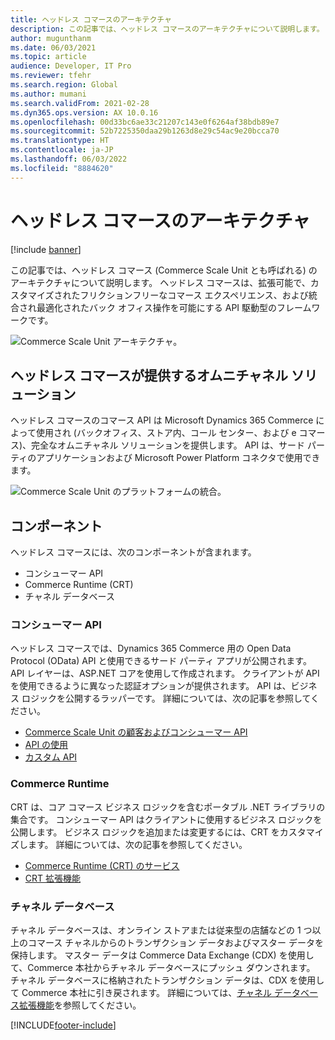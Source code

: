 ```yaml
---
title: ヘッドレス コマースのアーキテクチャ
description: この記事では、ヘッドレス コマースのアーキテクチャについて説明します。
author: mugunthanm
ms.date: 06/03/2021
ms.topic: article
audience: Developer, IT Pro
ms.reviewer: tfehr
ms.search.region: Global
ms.author: mumani
ms.search.validFrom: 2021-02-28
ms.dyn365.ops.version: AX 10.0.16
ms.openlocfilehash: 00d33bc6ae33c21207c143e0f6264af38bdb89e7
ms.sourcegitcommit: 52b7225350daa29b1263d8e29c54ac9e20bcca70
ms.translationtype: HT
ms.contentlocale: ja-JP
ms.lasthandoff: 06/03/2022
ms.locfileid: "8884620"
---
```

# <a name="headless-commerce-architecture"></a>ヘッドレス コマースのアーキテクチャ

[!include [banner](../includes/banner.md)]

この記事では、ヘッドレス コマース (Commerce Scale Unit とも呼ばれる) のアーキテクチャについて説明します。 ヘッドレス コマースは、拡張可能で、カスタマイズされたフリクションフリーなコマース エクスペリエンス、および統合され最適化されたバック オフィス操作を可能にする API 駆動型のフレームワークです。

![Commerce Scale Unit アーキテクチャ。](media/CSUExtensionArchitecture.PNG)

## <a name="omnichannel-solution-provided-by-the-headless-commerce"></a>ヘッドレス コマースが提供するオムニチャネル ソリューション

ヘッドレス コマースのコマース API は Microsoft Dynamics 365 Commerce によって使用され (バックオフィス、ストア内、コール センター、および e コマース)、完全なオムニチャネル ソリューションを提供します。 API は、サード パーティのアプリケーションおよび Microsoft Power Platform コネクタで使用できます。

![Commerce Scale Unit のプラットフォームの統合。](./media/CSUConsumer.PNG)

## <a name="components"></a>コンポーネント

ヘッドレス コマースには、次のコンポーネントが含まれます。

+ コンシューマー API
+ Commerce Runtime (CRT)
+ チャネル データベース

### <a name="consumer-apis"></a>コンシューマー API

ヘッドレス コマースでは、Dynamics 365 Commerce 用の Open Data Protocol (OData) API と使用できるサード パーティ アプリが公開されます。 API レイヤーは、ASP.NET コアを使用して作成されます。 クライアントが API を使用できるように異なった認証オプションが提供されます。 API は、ビジネス ロジックを公開するラッパーです。 詳細については、次の記事を参照してください。

+ [Commerce Scale Unit の顧客およびコンシューマー API](retail-server-customer-consumer-api.md)
+ [API の使用](consume-retail-server-api.md)
+ [カスタム API](retail-server-icontroller-extension.md)

### <a name="commerce-runtime"></a>Commerce Runtime

CRT は、コア コマース ビジネス ロジックを含むポータブル .NET ライブラリの集合です。 コンシューマー API はクライアントに使用するビジネス ロジックを公開します。 ビジネス ロジックを追加または変更するには、CRT をカスタマイズします。 詳細については、次の記事を参照してください。

+ [Commerce Runtime (CRT) のサービス](crt-services.md)
+ [CRT 拡張機能](commerce-runtime-extensibility.md)

### <a name="channel-database"></a>チャネル データベース

チャネル データベースは、オンライン ストアまたは従来型の店舗などの 1 つ以上のコマース チャネルからのトランザクション データおよびマスター データを保持します。 マスター データは Commerce Data Exchange (CDX) を使用して、Commerce 本社からチャネル データベースにプッシュ ダウンされます。 チャネル データベースに格納されたトランザクション データは、CDX を使用して Commerce 本社に引き戻されます。 詳細については、[チャネル データベース拡張機能](channel-db-extensions.md)を参照してください。

[!INCLUDE[footer-include](../../includes/footer-banner.md)]

